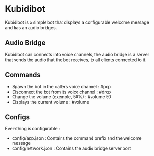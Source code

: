 # Kubidibot

Kubidibot is a simple bot that displays a configurable welcome message and has an audio bridges.

## Audio Bridge

Kubidibot can connects into voice channels, the audio bridge is a server that sends the audio that the bot receives, to all clients connected to it.

## Commands

* Spawn the bot in the callers voice channel : #pop
* Disconnect the bot from its voice channel : #drop
* Change the volume (exemple, 50%) : #volume 50
* Displays the current volume : #volume

## Configs

Everything is configurable :

* config/app.json : Contains the command prefix and the welcome message
* config/network.json : Contains the audio bridge server port 